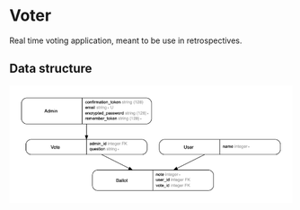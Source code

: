 # Voter

Real time voting application, meant to be use in retrospectives.

## Data structure

![ERD](https://raw.githubusercontent.com/Ruff9/voter/master/erd.png)